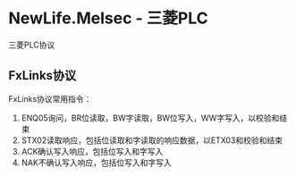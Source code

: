 ﻿# NewLife.Melsec - 三菱PLC

三菱PLC协议  

## FxLinks协议
FxLinks协议常用指令：
1. ENQ05询问，BR位读取，BW字读取，BW位写入，WW字写入，以校验和结束
2. STX02读取响应，包括位读取和字读取的响应数据，以ETX03和校验和结束
3. ACK确认写入响应，包括位写入和字写入
4. NAK不确认写入响应，包括位写入和字写入

